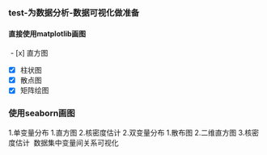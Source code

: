 ### test-为数据分析-数据可视化做准备
#### 直接使用matplotlib画图
  - [x] 直方图
  - [x] 柱状图
  - [x] 散点图
  - [x] 矩阵绘图

### 使用seaborn画图
1.单变量分布
  1.直方图
  2.核密度估计
2.双变量分布
  1.散布图
  2.二维直方图
  3.核密度估计
  数据集中变量间关系可视化
